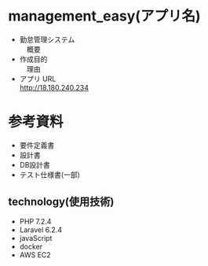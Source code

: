 # management_easy(アプリ名)

- 勤怠管理システム</br>
　概要
- 作成目的</br>
　理由
- アプリ URL</br>
  http://18.180.240.234
# 参考資料
- 要件定義書</br>
- 設計書</br>
- DB設計書</br>
- テスト仕様書(一部)</br>

## technology(使用技術)
- PHP 7.2.4
- Laravel 6.2.4
- javaScript
- docker
- AWS EC2
